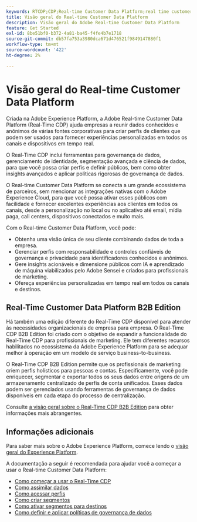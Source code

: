 ```yaml
---
keywords: RTCDP;CDP;Real-time Customer Data Platform;real time customer data platform;real time cdp;cdp;Customer AI
title: Visão geral do Real-time Customer Data Platform
description: Visão geral do Adobe Real-time Customer Data Platform
feature: Get Started
exl-id: 8be51bf0-b372-4a81-ba45-f4fe4b7e1718
source-git-commit: db57fa753a3980dca671d476521f9849147880f1
workflow-type: tm+mt
source-wordcount: '422'
ht-degree: 2%

---
```


# Visão geral do Real-time Customer Data Platform

Criada na Adobe Experience Platform, a Adobe Real-time Customer Data Platform (Real-Time CDP) ajuda empresas a reunir dados conhecidos e anônimos de várias fontes corporativas para criar perfis de clientes que podem ser usados para fornecer experiências personalizadas em todos os canais e dispositivos em tempo real.

O Real-Time CDP inclui ferramentas para governança de dados, gerenciamento de identidade, segmentação avançada e ciência de dados, para que você possa criar perfis e definir públicos, bem como obter insights avançados e aplicar políticas rigorosas de governança de dados.

O Real-time Customer Data Platform se conecta a um grande ecossistema de parceiros, sem mencionar as integrações nativas com o Adobe Experience Cloud, para que você possa ativar esses públicos com facilidade e fornecer excelentes experiências aos clientes em todos os canais, desde a personalização no local ou no aplicativo até email, mídia paga, call centers, dispositivos conectados e muito mais.

Com o Real-time Customer Data Platform, você pode:

* Obtenha uma visão única de seu cliente combinando dados de toda a empresa.
* Gerenciar perfis com responsabilidade e controles confiáveis de governança e privacidade para identificadores conhecidos e anônimos.
* Gere insights acionáveis e dimensione públicos com IA e aprendizado de máquina viabilizados pelo Adobe Sensei e criados para profissionais de marketing.
* Ofereça experiências personalizadas em tempo real em todos os canais e destinos.

## Real-Time Customer Data Platform B2B Edition

Há também uma edição diferente do Real-Time CDP disponível para atender às necessidades organizacionais de empresa para empresa. O Real-Time CDP B2B Edition foi criado com o objetivo de expandir a funcionalidade do Real-Time CDP para profissionais de marketing. Ele tem diferentes recursos habilitados no ecossistema da Adobe Experience Platform para se adequar melhor à operação em um modelo de serviço business-to-business.

O Real-Time CDP B2B Edition permite que os profissionais de marketing criem perfis holísticos para pessoas e contas. Especificamente, você pode enriquecer, segmentar e exportar todos os seus dados entre origens de um armazenamento centralizado de perfis de conta unificados. Esses dados podem ser gerenciados usando ferramentas de governança de dados disponíveis em cada etapa do processo de centralização.

Consulte [a visão geral sobre o Real-Time CDP B2B Edition](./b2b-overview.md) para obter informações mais abrangentes.

## Informações adicionais

Para saber mais sobre o Adobe Experience Platform, comece lendo o [visão geral do Experience Platform](../landing/home.md).

A documentação a seguir é recomendada para ajudar você a começar a usar o Real-time Customer Data Platform:

* [Como começar a usar o Real-Time CDP](get-started.md)
* [Como assimilar dados](sources/sources-overview.md)
* [Como acessar perfis](profile/profile-overview.md)
* [Como criar segmentos](segmentation/segmentation-overview.md)
* [Como ativar segmentos para destinos](destinations/overview.md)
* [Como definir e aplicar políticas de governança de dados](privacy/data-governance-overview.md)
